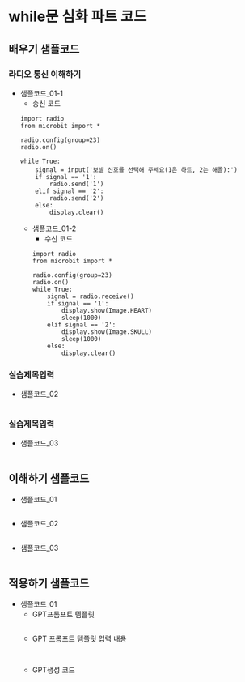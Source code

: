 # while문 심화 파트 코드
## 배우기 샘플코드
### 라디오 통신 이해하기
* 샘플코드_01-1
  - 송신 코드
  ```
  import radio
  from microbit import *
  
  radio.config(group=23)
  radio.on()
  
  while True:
      signal = input('보낼 신호를 선택해 주세요(1은 하트, 2는 해골):')
      if signal == '1':
          radio.send('1')
      elif signal == '2':    
          radio.send('2')
      else:
          display.clear()
  ```
  * 샘플코드_01-2
    - 수신 코드
    ```
    import radio
    from microbit import *
    
    radio.config(group=23)
    radio.on()
    while True:
        signal = radio.receive()
        if signal == '1':
            display.show(Image.HEART)
            sleep(1000)
        elif signal == '2':
            display.show(Image.SKULL)
            sleep(1000)
        else:
            display.clear()
    ```  
### 실습제목입력
* 샘플코드_02
```
```

### 실습제목입력
* 샘플코드_03
```
```

## 이해하기 샘플코드
* 샘플코드_01
```
```

* 샘플코드_02
```
```

* 샘플코드_03
```
```

## 적용하기 샘플코드
* 샘플코드_01
  - GPT프롬프트 템플릿
    ```
  
    ```
  - GPT 프롬프트 템플릿 입력 내용
    ```
   
    ```
  - GPT생성 코드
    ```
   
    ```
